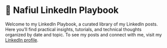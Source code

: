 # 📖 Nafiul LinkedIn Playbook

Welcome to my LinkedIn Playbook, a curated library of my LinkedIn posts.  
Here you’ll find practical insights, tutorials, and technical thoughts organized by date and topic.
To see my posts and connect with me, visit my [LinkedIn profile](https://www.linkedin.com/in/nafiul-islam-849265129/).
